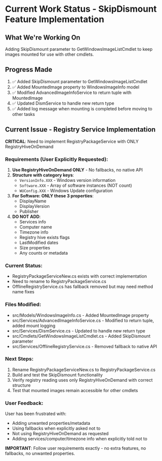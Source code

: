 # Current Work Status - SkipDismount Feature Implementation

## What We're Working On
Adding SkipDismount parameter to GetWindowsImageListCmdlet to keep images mounted for use with other cmdlets.

## Progress Made
1. ✅ Added SkipDismount parameter to GetWindowsImageListCmdlet
2. ✅ Added MountedImage property to WindowsImageInfo model
3. ✅ Modified AdvancedImageInfoService to return tuple with MountedImage
4. ✅ Updated DismService to handle new return type
5. ✅ Added log message when mounting is completed before moving to other tasks

## Current Issue - Registry Service Implementation
**CRITICAL**: Need to implement RegistryPackageService with ONLY RegistryHiveOnDemand

### Requirements (User Explicitly Requested):
1. **Use RegistryHiveOnDemand ONLY** - No fallbacks, no native API
2. **Structure with category keys**:
   - `VersionInfo.XXX` - Windows version information
   - `Software.XXX` - Array of software instances (NOT count)
   - `WUConfig.XXX` - Windows Update configuration
3. **For Software: ONLY these 3 properties**:
   - DisplayName
   - DisplayVersion  
   - Publisher
4. **DO NOT ADD**:
   - Services info
   - Computer name
   - Timezone info
   - Registry hive exists flags
   - LastModified dates
   - Size properties
   - Any counts or metadata

### Current Status:
- RegistryPackageServiceNew.cs exists with correct implementation
- Need to rename to RegistryPackageService.cs
- OfflineRegistryService.cs has fallback removed but may need method name fixes

### Files Modified:
- src/Models/WindowsImageInfo.cs - Added MountedImage property
- src/Services/AdvancedImageInfoService.cs - Modified to return tuple, added mount logging
- src/Services/DismService.cs - Updated to handle new return type
- src/Cmdlets/GetWindowsImageListCmdlet.cs - Added SkipDismount parameter
- src/Services/OfflineRegistryService.cs - Removed fallback to native API

### Next Steps:
1. Rename RegistryPackageServiceNew.cs to RegistryPackageService.cs
2. Build and test the SkipDismount functionality
3. Verify registry reading uses only RegistryHiveOnDemand with correct structure
4. Test that mounted images remain accessible for other cmdlets

### User Feedback:
User has been frustrated with:
- Adding unwanted properties/metadata
- Using fallbacks when explicitly asked not to
- Not using RegistryHiveOnDemand as requested
- Adding services/computer/timezone info when explicitly told not to

**IMPORTANT**: Follow user requirements exactly - no extra features, no fallbacks, no unwanted properties.
